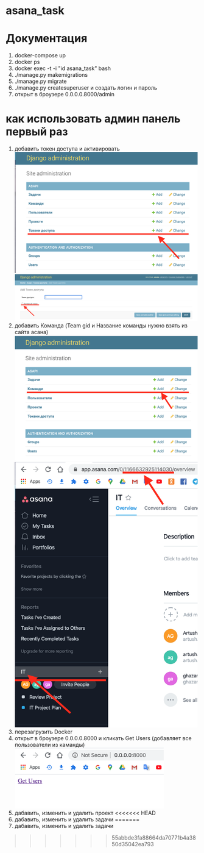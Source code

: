 # asana_task

# Документация

1. docker-compose up
2. docker ps
3. docker exec -t -i "id asana_task" bash
4. ./manage.py makemigrations
5. ./manage.py migrate
6. ./manage.py createsuperuser и создать логин и пароль
7. открыт в броузере 0.0.0.0.8000/admin

# как использовать админ панель первый раз

1. добавить токен доступа и активировать
![Иллюстрация к проекту](https://github.com/artush96/images/raw/master/token.png)
![Иллюстрация к проекту](https://github.com/artush96/images/raw/master/aktivacia_tokena.png)
2. добавить Команда (Team gid и Название команды нужно взять из сайта асана)
![Иллюстрация к проекту](https://github.com/artush96/images/raw/master/kamanda.png)
![Иллюстрация к проекту](https://github.com/artush96/images/raw/master/gid_i_name_kamandi.png)
3. перезагрузить Docker
4. открыт в броузере 0.0.0.0.8000 и кликать Get Users (добавляет все пользователи из каманды)
![Иллюстрация к проекту](https://github.com/artush96/images/raw/master/get_users.png)
5. дабавить, изменить и удалить проект
<<<<<<< HEAD
6. дабавить, изменить и удалить задачи
=======
6. дабавить, изменить и удалить задачи









>>>>>>> 55abbde3fa88664da70771b4a3850d35042ea793

